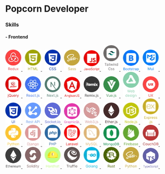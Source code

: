 # Popcorn Developer

### Skills
#### - Frontend

<a href="https://github.com/Popcorn412">
	<img alt="Redux" src="./assets/images/icons/element-0.svg" width="50"/>
</a>&nbsp;
<a href="https://github.com/Popcorn412">
	<img alt="HTML" src="./assets/images/icons/element-1.svg" width="50"/>
</a>&nbsp;
<a href="https://github.com/Popcorn412">
	<img alt="CSS" src="./assets/images/icons/element-2.svg" width="50"/>
</a>&nbsp;
<a href="https://github.com/Popcorn412">
	<img alt="Sass" src="./assets/images/icons/element-3.svg" width="50"/>
</a>&nbsp;
<a href="https://github.com/Popcorn412">
	<img alt="JavaScript" src="./assets/images/icons/element-4.svg" width="50"/>
</a>&nbsp;
<a href="https://github.com/Popcorn412">
	<img alt="TailwindCss" src="./assets/images/icons/element-5.svg" width="50"/>
</a>&nbsp;
<a href="https://github.com/Popcorn412">
	<img alt="Bootstrap" src="./assets/images/icons/element-6.svg" width="50"/>
</a>&nbsp;
<a href="https://github.com/Popcorn412">
	<img alt="Mui" src="./assets/images/icons/element-7.svg" width="50"/>
</a>&nbsp;
<a href="https://github.com/Popcorn412">
	<img alt="jQuery" src="./assets/images/icons/element-8.svg" width="50"/>
</a>&nbsp;
<a href="https://github.com/Popcorn412">
	<img alt="React" src="./assets/images/icons/element-9.svg" width="50"/>
</a>&nbsp;
<a href="https://github.com/Popcorn412">
	<img alt="Next" src="./assets/images/icons/element-10.svg" width="50"/>
</a>&nbsp;
<a href="https://github.com/Popcorn412">
	<img alt="Angular" src="./assets/images/icons/element-11.svg" width="50"/>
</a>&nbsp;
<a href="https://github.com/Popcorn412">
	<img alt="Remix" src="./assets/images/icons/element-12.svg" width="50"/>
</a>&nbsp;
<a href="https://github.com/Popcorn412">
	<img alt="Vue" src="./assets/images/icons/element-13.svg" width="50"/>
</a>&nbsp;
<a href="https://github.com/Popcorn412">
	<img alt="WebDesign" src="./assets/images/icons/element-14.svg" width="50"/>
</a>&nbsp;
<a href="https://github.com/Popcorn412">
	<img alt="UX" src="./assets/images/icons/element-15.svg" width="50"/>
</a>&nbsp;
<a href="https://github.com/Popcorn412">
	<img alt="UI" src="./assets/images/icons/element-16.svg" width="50"/>
</a>&nbsp;
<a href="https://github.com/Popcorn412">
	<img alt="RestAPI" src="./assets/images/icons/element-17.svg" width="50"/>
</a>&nbsp;
<a href="https://github.com/Popcorn412">
	<img alt="Socket" src="./assets/images/icons/element-18.svg" width="50"/>
</a>&nbsp;
<a href="https://github.com/Popcorn412">
	<img alt="GraphicQL" src="./assets/images/icons/element-19.svg" width="50"/>
</a>&nbsp;
<a href="https://github.com/Popcorn412">
	<img alt="Ether" src="./assets/images/icons/element-20.svg" width="50"/>
</a>&nbsp;
<a href="https://github.com/Popcorn412">
	<img alt="Node" src="./assets/images/icons/element-21.svg" width="50"/>
</a>&nbsp;
<a href="https://github.com/Popcorn412">
	<img alt="Express" src="./assets/images/icons/element-22.svg" width="50"/>
</a>&nbsp;
<a href="https://github.com/Popcorn412">
	<img alt="Python" src="./assets/images/icons/element-23.svg" width="50"/>
</a>&nbsp;
<a href="https://github.com/Popcorn412">
	<img alt="Django" src="./assets/images/icons/element-24.svg" width="50"/>
</a>&nbsp;
<a href="https://github.com/Popcorn412">
	<img alt="PHP" src="./assets/images/icons/element-25.svg" width="50"/>
</a>&nbsp;
<a href="https://github.com/Popcorn412">
	<img alt="Laravel" src="./assets/images/icons/element-26.svg" width="50"/>
</a>&nbsp;
<a href="https://github.com/Popcorn412">
	<img alt="MySQL" src="./assets/images/icons/element-27.svg" width="50"/>
</a>&nbsp;
<a href="https://github.com/Popcorn412">
	<img alt="MongoDB" src="./assets/images/icons/element-28.svg" width="50"/>
</a>&nbsp;
<a href="https://github.com/Popcorn412">
	<img alt="Firebase" src="./assets/images/icons/element-29.svg" width="50"/>
</a>&nbsp;
<a href="https://github.com/Popcorn412">
	<img alt="CouchDB" src="./assets/images/icons/element-30.svg" width="50"/>
</a>&nbsp;
<a href="https://github.com/Popcorn412">
	<img alt="Ethereum" src="./assets/images/icons/element-31.svg" width="50"/>
</a>&nbsp;
<a href="https://github.com/Popcorn412">
	<img alt="Solidity" src="./assets/images/icons/element-32.svg" width="50"/>
</a>&nbsp;
<a href="https://github.com/Popcorn412">
	<img alt="Hardhat" src="./assets/images/icons/element-33.svg" width="50"/>
</a>&nbsp;
<a href="https://github.com/Popcorn412">
	<img alt="Truffle" src="./assets/images/icons/element-34.svg" width="50"/>
</a>&nbsp;
<a href="https://github.com/Popcorn412">
	<img alt="Golang" src="./assets/images/icons/element-35.svg" width="50"/>
</a>&nbsp;
<a href="https://github.com/Popcorn412">
	<img alt="Rust" src="./assets/images/icons/element-36.svg" width="50"/>
</a>&nbsp;
<a href="https://github.com/Popcorn412">
	<img alt="Python" src="./assets/images/icons/element-37.svg" width="50"/>
</a>&nbsp;
<a href="https://github.com/Popcorn412">
	<img alt="TypeScript" src="./assets/images/icons/element-38.svg" width="50"/>
</a>&nbsp;
<a href="https://github.com/Popcorn412">
	<img alt="Laravel" src="./assets/images/icons/element-39.svg" width="50"/>
</a>&nbsp;
